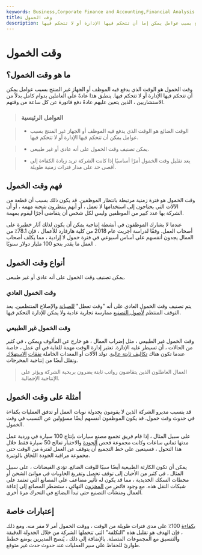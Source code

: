 ```yaml
---
keywords: Business,Corporate Finance and Accounting,Financial Analysis
title: وقت الخمول
description: الوقت الضائع هو الوقت الذي يدفع فيه الموظف غير المنتج بسبب عوامل يمكن إما أن تتحكم فيها الإدارة أو لا تتحكم فيها.
---
```


# وقت الخمول
## ما هو وقت الخمول؟

وقت الخمول هو الوقت الذي يدفع فيه الموظف أو الجهاز غير المنتج بسبب عوامل يمكن أن تتحكم فيها الإدارة أو لا تتحكم فيها. ينطبق هذا عادةً على العاملين بدوام كامل بدلاً من الاستشاريين ، الذين يتعين عليهم عادةً دفع فاتورة عن كل ساعة من وقتهم.

> ### العوامل الرئيسية

> - الوقت الضائع هو الوقت الذي يدفع فيه الموظف أو الجهاز غير المنتج بسبب عوامل يمكن أن تتحكم فيها الإدارة أو لا تتحكم فيها.

> - يمكن تصنيف وقت الخمول على أنه عادي أو غير طبيعي.

> - يعد تقليل وقت الخمول أمرًا أساسيًا إذا كانت الشركة تريد زيادة الكفاءة إلى أقصى حد على مدار فترات زمنية طويلة.

>

>

## فهم وقت الخمول

وقت الخمول هو فترة زمنية مرتبطة بانتظار الموظفين. قد يكون ذلك بسبب أن قطعة من الآلات التي يحتاجون إلى استخدامها لا تعمل ، أو أنهم ينتظرون شحنة مهمة ، أو أن الشركة بها عدد كبير من الموظفين وليس لكل شخص أن يتقاضى أجرًا ليقوم بمهمة.

عندما لا يشارك الموظفون في أنشطة إنتاجية يمكن أن يكون لذلك آثار خطيرة على أصحاب العمل. وفقًا لدراسة أجريت عام 2018 من كلية هارفارد للأعمال ، فإن 78.1٪ من العمال يجدون أنفسهم على أساس أسبوعي في فترة خمول لا إرادية ، مما يكلف أصحاب العمل ما يقدر بنحو 100 مليار دولار سنويًا .

## أنواع وقت الخمول

يمكن تصنيف وقت الخمول على أنه عادي أو غير طبيعي.

### وقت الخمول العادي

يتم تصنيف وقت الخمول العادي على أنه "وقت تعطل" [للصيانة](/maintenance-expenses) والإصلاح المنتظمين. يعد التوقف المنتظم [لأصول التصنيع](/asset) ممارسة تجارية عادية ولا يمكن للإدارة التحكم فيها.

### وقت الخمول غير الطبيعي

وقت الخمول غير الطبيعي ، مثل إضراب العمال ، هو خارج عن المألوف ويمكن ، في كثير من الحالات ، أن تسيطر عليه الإدارة. تعتبر إدارة الوقت مهمة للغاية في أي عمل ، خاصة عندما تكون هناك [تكاليف ثابتة عالية](/fixedcost). تولد الآلات أو المعدات الخاملة [نفقات](/depreciation) [الاستهلاك](/depreciation) وتقلل أيضًا من إنتاجية المخرجات.

> العمال العاطلون الذين يتقاضون رواتب ثابتة يضرون بربحية الشركة ويؤثر على الإنتاجية الإجمالية.

>

## أمثلة على وقت الخمول

قد يتسبب مديرو الشركة الذين لا يقومون بجدولة نوبات العمل أو تدفق العمليات بكفاءة في حدوث وقت خمول. قد يكون الموظفون أنفسهم أيضًا مسؤولين عن التسبب في وقت الخمول.

على سبيل المثال ، إذا قام فريق تجميع مصنع سيارات بإنتاج 100 سيارة في وردية عمل مدتها ثماني ساعات وكانت مجموعة فحص [الجودة](/quality-control) والاختبار تعالج 50 سيارة فقط خلال هذا التحول ، فسيتعين على خط التجميع أن يتوقف عن العمل لفترة من الوقت حتى مجموعة مراقبة الجودة اللحاق بالوتيرة.

يمكن أن تكون الكارثة الطبيعية أيضًا سببًا للوقت الضائع. تؤدي الفيضانات ، على سبيل المثال ، في كثير من الأحيان إلى توقف تحميل وتفريغ الحاويات في موانئ الشحن أو محطات السكك الحديدية ، مما قد يكون له تأثير مضاعف على المصانع التي تعتمد على شبكات النقل هذه. مع وجود فائض من [المخزون](/inventory) النهائي ، ستضطر المصانع إلى إعاقة العمال ومنشآت التصنيع حتى تبدأ البضائع في التحرك مرة أخرى.

## إعتبارات خاصة

[بكفاءة](/efficiency) 100٪ على مدى فترات طويلة من الوقت ، ووقت الخمول أمر لا مفر منه. ومع ذلك ، فإن الهدف هو تقليل هذه "التكلفة" التي تتحملها الشركة من خلال الجدولة الدقيقة والتنسيق مع المجموعات المتصلة. بالإضافة إلى ذلك ، يُنصح المديرين بوضع خطط طوارئ للحفاظ على سير العمليات عند حدوث حدث غير متوقع.

